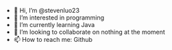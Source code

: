 - 👋 Hi, I’m @stevenluo23
- 👀 I’m interested in programming
- 🌱 I’m currently learning Java
- 💞️ I’m looking to collaborate on nothing at the moment
- 📫 How to reach me: Github

<!---
stevenluo23/stevenluo23 is a ✨ special ✨ repository because its `README.md` (this file) appears on your GitHub profile.
You can click the Preview link to take a look at your changes.
--->
